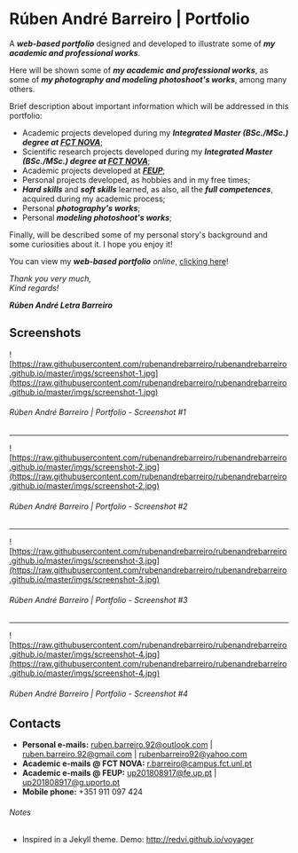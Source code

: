 # Rúben André Barreiro | Portfolio

A **_web-based portfolio_** designed and developed to illustrate some of **_my academic and professional works_**.

Here will be shown some of **_my academic and professional works_**, as some of **_my photography and modeling photoshoot's works_**, among many others.

Brief description about important information which will be addressed in this portfolio:

- Academic projects developed during my **_Integrated Master (BSc./MSc.) degree at [FCT NOVA](https://www.fct.unl.pt/)_**;
- Scientific research projects developed during my **_Integrated Master (BSc./MSc.) degree at [FCT NOVA](https://www.fct.unl.pt/)_**;
- Academic projects developed at **_[FEUP](https://www.fe.up.pt/)_**;
- Personal projects developed, as hobbies and in my free times;
- **_Hard skills_** and **_soft skills_** learned, as also, all the **_full competences_**, acquired during my academic process;
- Personal **_photography's works_**;
- Personal **_modeling photoshoot's works_**;

Finally, will be described some of my personal story's background and some curiosities about it.
I hope you enjoy it!

You can view my **_web-based portfolio_** _online_, [clicking here](https://rubenandrebarreiro.github.io/)!

_Thank you very much,_
<br>
_Kind regards!_

**_Rúben André Letra Barreiro_**

## Screenshots

![https://raw.githubusercontent.com/rubenandrebarreiro/rubenandrebarreiro.github.io/master/imgs/screenshot-1.jpg](https://raw.githubusercontent.com/rubenandrebarreiro/rubenandrebarreiro.github.io/master/imgs/screenshot-1.jpg)
######  Rúben André Barreiro | Portfolio - Screenshot #1

***

![https://raw.githubusercontent.com/rubenandrebarreiro/rubenandrebarreiro.github.io/master/imgs/screenshot-2.jpg](https://raw.githubusercontent.com/rubenandrebarreiro/rubenandrebarreiro.github.io/master/imgs/screenshot-2.jpg)
######  Rúben André Barreiro | Portfolio - Screenshot #2

***

![https://raw.githubusercontent.com/rubenandrebarreiro/rubenandrebarreiro.github.io/master/imgs/screenshot-3.jpg](https://raw.githubusercontent.com/rubenandrebarreiro/rubenandrebarreiro.github.io/master/imgs/screenshot-3.jpg)
######  Rúben André Barreiro | Portfolio - Screenshot #3

***

![https://raw.githubusercontent.com/rubenandrebarreiro/rubenandrebarreiro.github.io/master/imgs/screenshot-4.jpg](https://raw.githubusercontent.com/rubenandrebarreiro/rubenandrebarreiro.github.io/master/imgs/screenshot-4.jpg)
######  Rúben André Barreiro | Portfolio - Screenshot #4

## Contacts

* **Personal e-mails:** [ruben.barreiro.92@outlook.com](mailto:ruben.barreiro.92@outlook.com) | [ruben.barreiro.92@gmail.com](mailto:ruben.barreiro.92@gmail.com) | [rubenbarreiro92@yahoo.com](mailto:rubenbarreiro92@yahoo.com)
* **Academic e-mails @ FCT NOVA:** [r.barreiro@campus.fct.unl.pt](mailto:r.barreiro@campus.fct.unl.pt)
* **Academic e-mails @ FEUP:** [up201808917@fe.up.pt](mailto:up201808917@fe.up.pt) | [up201808917@g.uporto.pt](mailto:up201808917@g.uporto.pt)
* **Mobile phone:** +351 911 097 424

###### Notes

- Inspired in a Jekyll theme. Demo: <http://redvi.github.io/voyager>
